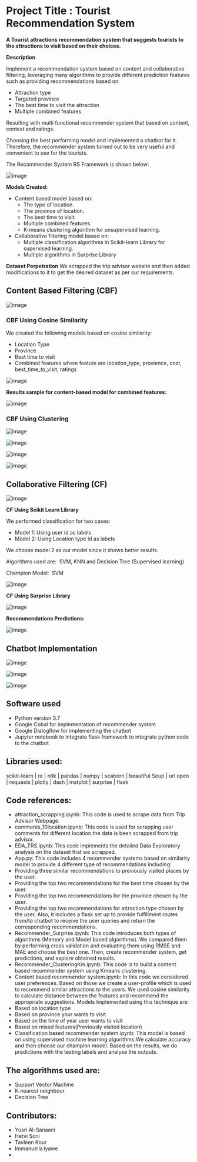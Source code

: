 # Project Title : Tourist Recommendation System

**A Tourist attractions recommendation system that suggests tourists to the attractions to visit based on their choices.**

**Description**

Implement a recommendation system based on content and collaborative filtering, leveraging many algorithms to provide different prediction features such as providing recommendations based on:
- Attraction type
- Targeted province
- The best time to visit the attraction
- Multiple combined features

Resulting with multi functional recommender system that based on content, context and ratings.

Choosing the best performing model and implemented a chatbot for it. Therefore, the recommender system turned out to be very useful and convenient to use for the tourists.

The Recommender System RS Framework is shown below:

![image](https://user-images.githubusercontent.com/89004966/171489035-854e7d15-908c-4ce1-998a-3b31ed21c140.png)

**Models Created:**
- Content based model based on:
  - The type of location.
  - The province of location.
  - The best time to visit.
  - Multiple combined features.
  - K-means clustering algorithm for unsupervised learning.
- Collaborative filtering model based on: 
  - Multiple classification algorithms in Scikit-learn Library for supervised learning.
  - Multiple algorithms in Surprise Library

**Dataset Perpetration**
We scrapped the trip advisor website and then added modifications to it to get the desired dataset as per our requirements.

## **Content Based Filtering (CBF)**

![image](https://user-images.githubusercontent.com/89004966/171489575-4b8a3a94-e3db-417e-a17a-696bb7e3f258.png)

### CBF Using Cosine Similarity
We created the following models based on cosine similarity: 
- Location Type
- Province
- Best time to visit
- Combined features where feature are location_type, provience, cost, best_time_to_visit, ratings

![image](https://user-images.githubusercontent.com/89004966/171489745-e4d5d405-6b40-495f-afce-3980425a2acb.png)

**Results sample for content-based model for combined features:**

![image](https://user-images.githubusercontent.com/89004966/171489843-7649e001-e2e4-44cc-adcc-3f33effda1c2.png)

### CBF Using Clustering

![image](https://user-images.githubusercontent.com/89004966/171489982-5a053448-bd08-4f4f-a83f-24fa1fb1f691.png)


![image](https://user-images.githubusercontent.com/89004966/171490010-a2c3608e-2b72-458b-b9ba-8a45d2c19c4f.png)


![image](https://user-images.githubusercontent.com/89004966/171490049-2356ef04-8ba3-4bc4-985a-dbeb0328e35b.png)

![image](https://user-images.githubusercontent.com/89004966/171490099-1f4a7625-e9b7-4204-b473-4fed99e13819.png)

## Collaborative Filtering (CF)

![image](https://user-images.githubusercontent.com/89004966/171490169-9508b102-5ba4-4b32-a5fe-bf4e01a80d9f.png)

**CF Using Scikit Learn Library**

We performed classification for two cases: 
- Model 1: Using user id as labels
- Model 2: Using Location type id as labels

We choose model 2 as our model since it shows better results.

Algorithms used are: 
SVM, KNN and Decision Tree (Supervised learning)

Champion Model: 
SVM

![image](https://user-images.githubusercontent.com/89004966/171490395-0d51961d-037d-4fe3-8e68-7b2480ded502.png)

**CF Using Surprise Library**

![image](https://user-images.githubusercontent.com/89004966/171490478-f1cfd09e-9180-4841-86bd-33754de41c04.png)

**Recommendations Predictions:**

![image](https://user-images.githubusercontent.com/89004966/171490564-c0bbcae2-df65-4fe2-a1ce-4f28d7e8a49d.png)


## Chatbot Implementation

![image](https://user-images.githubusercontent.com/89004966/171490709-0c1c70b3-fb26-4d82-bf7a-e6bb443cf783.png)

![image](https://user-images.githubusercontent.com/89004966/171490744-93733ebb-508a-4cb0-be8c-fde055a548fd.png)

![image](https://user-images.githubusercontent.com/89004966/171490761-29cf4865-6c2e-4992-bc1c-8e6232525ae8.png)



## Software used
* Python version 3.7
* Google Cobal for implementation of  recommender system
* Google Dialogflow for implementing the chatbot
* Jupyter notebook to integrate flask framework to integrate python code to the chatbot

## Libraries used: 
scikit-learn | re | nltk | pandas | numpy | seaborn | beautiful Soup | url open | requests | plotly | dash | matplot | surprise | flask


## Code references:

* attraction_scrapping.ipynb: This code is used to scrape data from Trip Advisor Webpage.
* comments_10location.ipynb: This code is used for scrapping user comments for different location.the data is been scrapped from trip advisor.
* EDA_TRS.ipynb: This code implements the detailed Data Exploratory analysis on the dataset that we scrapped. 
* App.py: This code includes 4 recommender systems based on similarity model to provide 4 different type of recommendations including: 
* Providing three similar recommendations to previously visited places by the user. 
* Providing the top two recommendations for the best time chosen by the user. 
* Providing the top two recommendations for the province chosen by the user. 
* Providing the top two recommendations for attraction type chosen by the user. Also, it includes a flask set up to provide fulfillment routes from/to chatbot to receive the user queries and return the corresponding recommendations. 
* Recommender_Surprise.ipynb: This code introduces both types of algorithms (Memory and Model based algorithms). We compared them by performing cross validation and evaluating them using RMSE and MAE and choose the best one. Then, create recommender system, get predictions, and explore obtained results. 
* Recommender_ClusteringKm.ipynb: This code is to build a content based recommender system using Kmeans clustering. 
* Content based recommender system.ipynb: In this code we considered user preferences. Based on those we create a user-profile which is used to recommend similar attractions to the users. We used cosine similarity to calculate distance between the features and recommend the appropriate suggestions. 
Models Implemented using this technique are:
* Based on location type
* Based on province your wants to visit
* Based on the time of year user wants to visit
* Based on mixed features(Previously visited location)
* Classification based recommender system.ipynb: This model is based on using supervised machine learning algorithms.We calculate accuracy and then choose our champion model. Based on the results, we do predictions with the testing labels and analyse the outputs.

## The algorithms used are:
* Support Vector Machine
* K-nearest neighbour
* Decision Tree

## Contributors:
* Yusri Al-Sanaani​ 
* Hetvi Soni​ 
* Tavleen Kour​ 
* Immanuella Iyawe
* 
